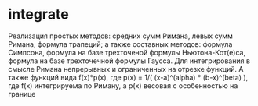 # integrate
Реализация простых методов:
средних сумм Римана, левых сумм Римана, формула трапеций;
а также составных методов: формула Симпсона, формула на базе трехточеной формулы Ньютона-Кот(е)са, формула на базе трехточечной формулы Гаусса.
Для интегрирования в смысле Римана непрерывных и ограниченных на отрезке функций.
А также функций вида f(x)*p(x), где p(x) = 1/( (x-a)^(alpha) * (b-x)^(beta) ), где f(x) интегрируема по Риману, а p(x) весовая с особенностью на границе
